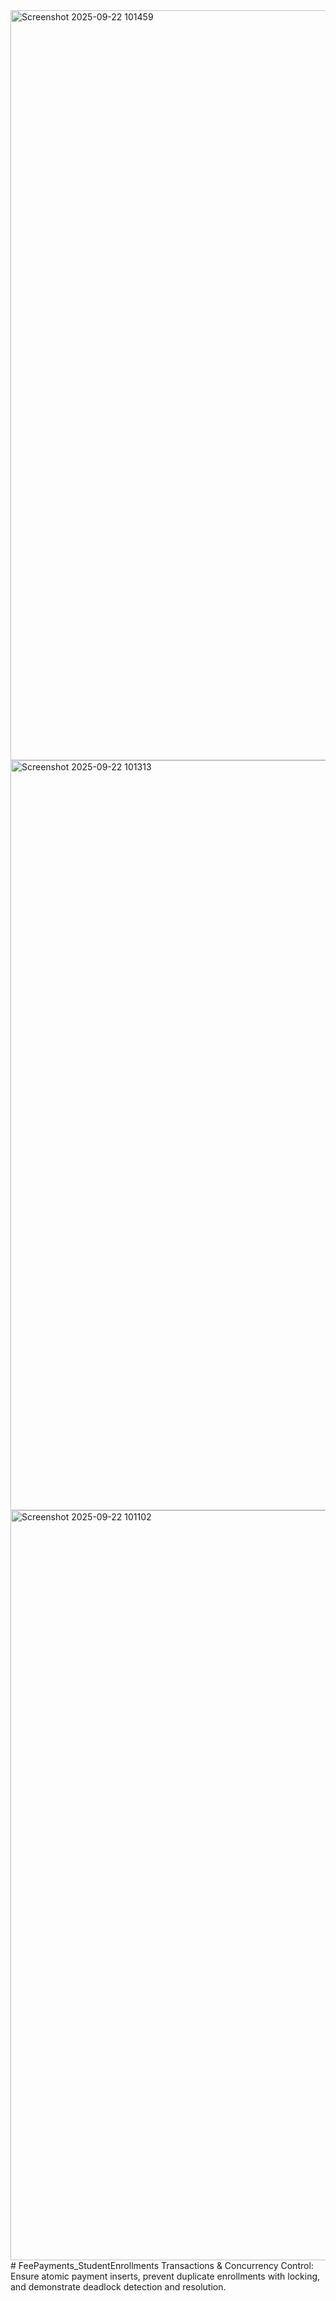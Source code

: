 <img width="1920" height="1200" alt="Screenshot 2025-09-22 101459" src="https://github.com/user-attachments/assets/9f09c0e0-47ce-41c3-bca9-fbfbfa611265" />
<img width="1920" height="1200" alt="Screenshot 2025-09-22 101313" src="https://github.com/user-attachments/assets/00edf45d-8109-4c68-bfa6-b518975d7e52" />
<img width="1920" height="1200" alt="Screenshot 2025-09-22 101102" src="https://github.com/user-attachments/assets/ff759e39-e90d-436f-a20e-7d8da94ec439" />
# FeePayments_StudentEnrollments
Transactions &amp; Concurrency Control: Ensure atomic payment inserts, prevent duplicate enrollments with locking, and demonstrate deadlock detection and resolution.
